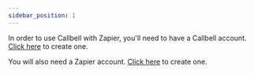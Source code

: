 ```yaml
---
sidebar_position: 1
---
```


In order to use Callbell with Zapier, you'll need to have a Callbell account. [Click here](https://dash.callbell.eu/users/sign_up) to create one.

You will also need a Zapier account. [Click here](https://zapier.com/sign-up) to create one.
